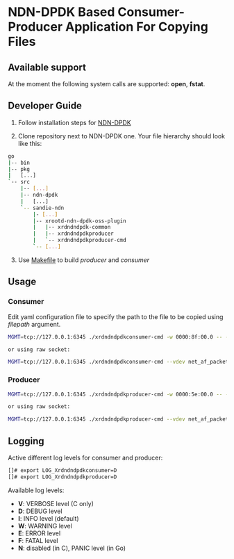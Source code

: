 # NDN-DPDK Based Consumer-Producer Application For Copying Files

## Available support
At the moment the following system calls are supported: **open**, **fstat**.

## Developer Guide

1. Follow installation steps for [NDN-DPDK](https://github.com/usnistgov/ndn-dpdk)

2. Clone repository next to NDN-DPDK one. Your file hierarchy should look like this:
```bash
go
|-- bin
|-- pkg
|   [...]
`-- src
    |-- [...]
    |-- ndn-dpdk
    |	[...]
    `-- sandie-ndn
       	|- [...]
        |-- xrootd-ndn-dpdk-oss-plugin
        |   |-- xrdndndpdk-common
        |   |-- xrdndndpdkproducer
        |   `-- xrdndndpdkproducer-cmd
        `-- [...]
```

3. Use [Makefile](./Makefile) to build *producer* and *consumer*

## Usage

### Consumer
Edit yaml configuration file to specify the path to the file to be copied using *filepath* argument.

```bash
MGMT=tcp://127.0.0.1:6345 ./xrdndndpdkconsumer-cmd -w 0000:8f:00.0 -- -initcfg @init-config-client.yaml -tasks @xrdndndpdkconsumer.yaml

or using raw socket:

MGMT=tcp://127.0.0.1:6345 ./xrdndndpdkconsumer-cmd --vdev net_af_packetL,iface=enp143s0  -- -initcfg @init-config.yaml -tasks @xrdndndpdkconsumer-raw-socket.yaml
```

### Producer
```bash
MGMT=tcp://127.0.0.1:6345 ./xrdndndpdkproducer-cmd -w 0000:5e:00.0 -- -initcfg @init-config.yaml -tasks @xrdndndpdkproducer.yaml

or using raw socket:

MGMT=tcp://127.0.0.1:6345 ./xrdndndpdkproducer-cmd --vdev net_af_packetL,iface=ens2 -- -initcfg @init-config.yaml -tasks @xrdndndpdkproducer-raw-socket.yaml
```

## Logging

Active different log levels for consumer and producer:
```bash
[]# export LOG_Xrdndndpdkconsumer=D
[]# export LOG_Xrdndndpdkproducer=D
```

Available log levels:

* **V**: VERBOSE level (C only)
* **D**: DEBUG level
* **I**: INFO level (default)
* **W**: WARNING level
* **E**: ERROR level
* **F**: FATAL level
* **N**: disabled (in C), PANIC level (in Go)
